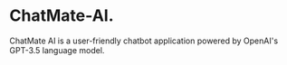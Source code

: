 # ChatMate-AI.
ChatMate AI is a user-friendly chatbot application powered by OpenAI's GPT-3.5 language model.
